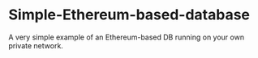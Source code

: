 # Simple-Ethereum-based-database
A very simple example of an Ethereum-based DB running on your own private network.
